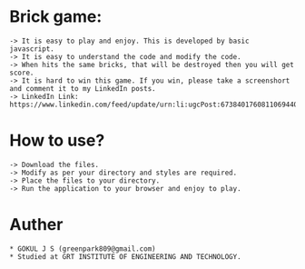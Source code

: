 # Brick game:
    -> It is easy to play and enjoy. This is developed by basic javascript.
    -> It is easy to understand the code and modify the code.
    -> When hits the same bricks, that will be destroyed then you will get score.
    -> It is hard to win this game. If you win, please take a screenshort and comment it to my LinkedIn posts.
    -> LinkedIn Link: https://www.linkedin.com/feed/update/urn:li:ugcPost:6738401760811069440/
    
# How to use?
    -> Download the files.
    -> Modify as per your directory and styles are required.
    -> Place the files to your directory.
    -> Run the application to your browser and enjoy to play.
    
# Auther
    * GOKUL J S (greenpark809@gmail.com)
    * Studied at GRT INSTITUTE OF ENGINEERING AND TECHNOLOGY.
